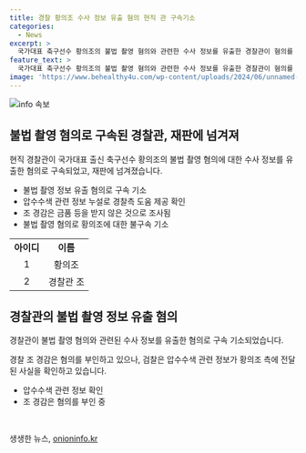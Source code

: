 ```yaml
---
title: 경찰 황의조 수사 정보 유출 혐의 현직 관 구속기소
categories:
  - News
excerpt: >
  국가대표 축구선수 황의조의 불법 촬영 혐의와 관련한 수사 정보를 유출한 경찰관이 혐의를 받고 구속됐다. 조 모 경감은 서울지방경찰청 사이버수사대에서 알게 된 황씨 사건 수사 정보를 변호사에게 유출한 혐의로 구속기소됐다. 황씨 측은 브로커를 통해 압수수색 일시와 장소에 관한 정보를 받았으며, 해당 사건 수사는 황씨 측의 기피 신청서를 통해 시작됐다. 또한, 황씨를 상대방의 동의 없이 성관계하는 영상을 불법 촬영한 혐의로도 지난 11일 불구속 기소됐다.
feature_text: >
  국가대표 축구선수 황의조의 불법 촬영 혐의와 관련한 수사 정보를 유출한 경찰관이 혐의를 받고 구속됐다. 조 모 경감은 서울지방경찰청 사이버수사대에서 알게 된 황씨 사건 수사 정보를 변호사에게 유출한 혐의로 구속기소됐다. 황씨 측은 브로커를 통해 압수수색 일시와 장소에 관한 정보를 받았으며, 해당 사건 수사는 황씨 측의 기피 신청서를 통해 시작됐다. 또한, 황씨를 상대방의 동의 없이 성관계하는 영상을 불법 촬영한 혐의로도 지난 11일 불구속 기소됐다.
image: 'https://www.behealthy4u.com/wp-content/uploads/2024/06/unnamed-file.png'
---
```


<p><img src="https://www.behealthy4u.com/wp-content/uploads/2024/06/unnamed-file.png" alt="info 속보" /></p>

<h2 data-ke-size="size26">불법 촬영 혐의로 구속된 경찰관, 재판에 넘겨져</h2>

<p data-ke-size="size16">현직 경찰관이 국가대표 출신 축구선수 황의조의 불법 촬영 혐의에 대한 수사 정보를 유출한 혐의로 구속되었고, 재판에 넘겨졌습니다.</p>

<ul>
<li>불법 촬영 정보 유출 혐의로 구속 기소</li>
<li>압수수색 관련 정보 누설로 경찰측 도움 제공 확인</li>
<li>조 경감은 금품 등을 받지 않은 것으로 조사됨</li>
<li>불법 촬영 혐의로 황의조에 대한 불구속 기소</li>
</ul>

<table>
<tbody>
<tr>
<td style="text-align: center; height: 17px;"><b>아이디</b></td>
<td style="text-align: center; height: 17px;"><b>이름</b></td>
</tr>
<tr>
<td style="text-align: center; height: 17px;">1</td>
<td style="text-align: center; height: 17px;">황의조</td>
</tr>
<tr>
<td style="text-align: center; height: 17px;">2</td>
<td style="text-align: center; height: 17px;">경찰관 조</td>
</tr>
</tbody>
</table>

<h2 data-ke-size="size26">경찰관의 불법 촬영 정보 유출 혐의</h2>

<p data-ke-size="size16">경찰관이 불법 촬영 혐의와 관련된 수사 정보를 유출한 혐의로 구속 기소되었습니다.</p>

<p data-ke-size="size16">경찰 조 경감은 혐의를 부인하고 있으나, 검찰은 압수수색 관련 정보가 황의조 측에 전달된 사실을 확인하고 있습니다.</p>

<ul>
<li>압수수색 관련 정보 확인</li>
<li>조 경감은 혐의를 부인 중</li>
</ul>

<p data-ke-size="size16">&nbsp;</p>
생생한 뉴스, <a href="https://onioninfo.kr" rel="dofollow">onioninfo.kr</a>


